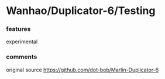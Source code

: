 
# Wanhao/Duplicator-6/Testing

### features

experimental

### comments

original source https://github.com/dot-bob/Marlin-Duplicator-6
